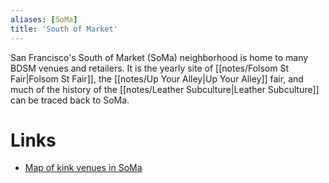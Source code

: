 ```yaml
---
aliases: [SoMa]
title: 'South of Market'
---
```


San Francisco's South of Market (SoMa) neighborhood is home to many BDSM venues and retailers. It is the yearly site of [[notes/Folsom St Fair|Folsom St Fair]], the [[notes/Up Your Alley|Up Your Alley]] fair, and much of the history of the [[notes/Leather Subculture|Leather Subculture]] can be traced back to SoMa.

# Links
- [Map of kink venues in SoMa](https://www.google.com/maps/d/u/0/viewer?mid=1hX419SUvLz1Yp8uXo6xMH7ldHH7me5_a&ll=37.776530610281405%2C-122.41354011097717&z=15)